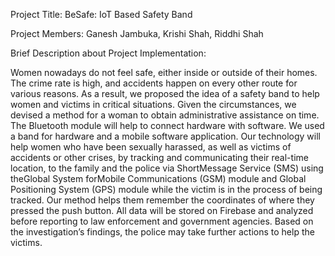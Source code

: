 Project Title: BeSafe: IoT Based Safety Band

Project Members: Ganesh Jambuka, Krishi Shah, Riddhi Shah

Brief Description about Project Implementation:

Women nowadays do not feel safe, either inside or outside of their homes. The crime rate is
high, and accidents happen on every other route for various reasons. As a result, we proposed
the idea of a safety band to help women and victims in critical situations. Given the circumstances,
we devised a method for a woman to obtain administrative assistance on time. The
Bluetooth module will help to connect hardware with software. We used a band for hardware
and a mobile software application. Our technology will help women who have been sexually
harassed, as well as victims of accidents or other crises, by tracking and communicating their
real-time location, to the family and the police via ShortMessage Service (SMS) using theGlobal
System forMobile Communications (GSM) module and Global Positioning System (GPS) module
while the victim is in the process of being tracked. Our method helps them remember the
coordinates of where they pressed the push button. All data will be stored on Firebase and
analyzed before reporting to law enforcement and government agencies. Based on the investigation’s
findings, the police may take further actions to help the victims.
